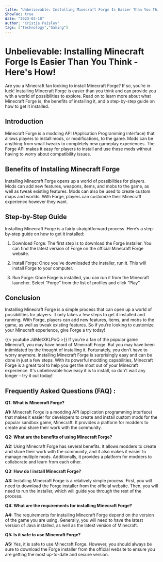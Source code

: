 ```yaml
---
title: "Unbelievable: Installing Minecraft Forge Is Easier Than You Think - Here's How!"
ShowToc: true 
date: "2023-03-18"
author: "Kristie Paisley" 
tags: ["Technology","Gaming"]
---
```

# Unbelievable: Installing Minecraft Forge Is Easier Than You Think - Here's How!

Are you a Minecraft fan looking to install Minecraft Forge? If so, you’re in luck! Installing Minecraft Forge is easier than you think and can provide you with a world of possibilities to explore. Read on to learn more about what Minecraft Forge is, the benefits of installing it, and a step-by-step guide on how to get it installed.

## Introduction 

Minecraft Forge is a modding API (Application Programming Interface) that allows players to install mods, or modifications, to the game. Mods can be anything from small tweaks to completely new gameplay experiences. The Forge API makes it easy for players to install and use these mods without having to worry about compatibility issues.

## Benefits of Installing Minecraft Forge 

Installing Minecraft Forge opens up a world of possibilities for players. Mods can add new features, weapons, items, and mobs to the game, as well as tweak existing features. Mods can also be used to create custom maps and worlds. With Forge, players can customize their Minecraft experience however they want.

## Step-by-Step Guide 

Installing Minecraft Forge is a fairly straightforward process. Here’s a step-by-step guide on how to get it installed: 

1. Download Forge: The first step is to download the Forge installer. You can find the latest version of Forge on the official Minecraft Forge website. 

2. Install Forge: Once you’ve downloaded the installer, run it. This will install Forge to your computer. 

3. Run Forge: Once Forge is installed, you can run it from the Minecraft launcher. Select “Forge” from the list of profiles and click “Play”.

## Conclusion 

Installing Minecraft Forge is a simple process that can open up a world of possibilities for players. It only takes a few steps to get it installed and running. With Forge, players can add new features, items, and mobs to the game, as well as tweak existing features. So if you’re looking to customize your Minecraft experience, give Forge a try today!

{{< youtube JdMetXKLPoQ >}} 
If you're a fan of the popular game Minecraft, you may have heard of Minecraft Forge. But you may have been intimidated by the thought of installing it. Fortunately, you don't have to worry anymore. Installing Minecraft Forge is surprisingly easy and can be done in just a few steps. With its powerful modding capabilities, Minecraft Forge is a great tool to help you get the most out of your Minecraft experience. It's unbelievable how easy it is to install, so don't wait any longer - try it out today!

## Frequently Asked Questions (FAQ) :
**Q1: What is Minecraft Forge?**

**A1:** Minecraft Forge is a modding API (application programming interface) that makes it easier for developers to create and install custom mods for the popular sandbox game, Minecraft. It provides a platform for modders to create and share their work with the community. 

**Q2: What are the benefits of using Minecraft Forge?**

**A2:** Using Minecraft Forge has several benefits. It allows modders to create and share their work with the community, and it also makes it easier to manage multiple mods. Additionally, it provides a platform for modders to collaborate and learn from each other. 

**Q3: How do I install Minecraft Forge?**

**A3:** Installing Minecraft Forge is a relatively simple process. First, you will need to download the Forge installer from the official website. Then, you will need to run the installer, which will guide you through the rest of the process. 

**Q4: What are the requirements for installing Minecraft Forge?**

**A4:** The requirements for installing Minecraft Forge depend on the version of the game you are using. Generally, you will need to have the latest version of Java installed, as well as the latest version of Minecraft. 

**Q5: Is it safe to use Minecraft Forge?**

**A5:** Yes, it is safe to use Minecraft Forge. However, you should always be sure to download the Forge installer from the official website to ensure you are getting the most up-to-date and secure version.





